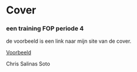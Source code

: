 # Cover
### een training FOP periode 4

de voorbeeld is een link naar mijn site van de cover.

[Voorbeeld]("http://18510.hosts.ma-cloud.nl/School/periode4/FOP/covers/index.html")

Chris Salinas Soto